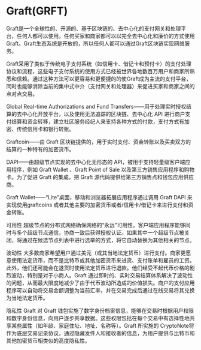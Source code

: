 # 

# Graft(GRFT)

Graft是一个全球性的、开源的、基于区块链的、去中心化的支付网关和处理平台，任何人都可以使用。任何买家和商家都可以以完全去中心化和廉价的方式使用Graft。Graft生态系统是开放的，所以任何人都可以通过Graft区块链实现网络服务。

Graft采用了类似于传统电子支付系统（如信用卡、借记卡和预付卡）的支付处理协议和流程，这些电子支付系统的使用方式已经被世界各地数百万用户和商家所熟悉和信赖。通过这种方法可以更容易和更便捷的的使Graft成为主流的支付平台，同时也能够消除当前的集中式中介（支付网关和处理器）来促进买家和商家之间的点对点交易。

Global Real-time Authorizations and Fund Transfers——用于处理实时授权结算的去中心化开放平台，以及使用无法追踪的区块链、去中心化 API 进行商户支付结算和资金转移，建立社区服务经纪人来支持各种方式的付款，支付方式有加密、传统信用卡和银行转账。

Graftcoin——由 Graft 区块链提供的，用于实时支付、资金转账以及买卖双方的结算的一种特有的加密货币。

DAPI——由超级节点实现的去中心化无形态的 API，被用于支持轻量级客户端应用程序，例如 Graft Wallet 、Graft Point of Sale 以及第三方销售应用程序和购物卡。为了促进 Graft 的集成，把 Graft 源代码提供给第三方销售点和钱包应用供应商。

Graft Wallet——“Lite”桌面，移动和浏览器拓展应用程序通过调用 Graft DAPI 来实现使用graftcoins 或者其他主要的加密货币或者/信用卡/借记卡来进行支付和资金转账。

可用性
超级节点的分布式网络确保网络的“永远”可用性。客户端应用程序能够同时与多个超级节点通信，协商一致后获得授权认证。如果其中一个超级节点被关闭，将通过在候选节点列表中进行选举的方式，将它自动替换为其他相关的节点。

波动性
大多数商家希望用户通过美元（或其当地法定货币）进行支付。商家更愿意使用法定货币，而不是比特币或其他加密货币来进货、支付账单和雇员的工资。此外，他们还可能会在退货时使用法定货币进行退款。他们经受不起代币价格的剧烈波动，特别是对于小商人。Graft 通过即时的、实时交易结算体系解决了波动性的问题，从而最大限度地减少了由于代币波动所造成的价值损失。商户的支付应用程序可以自动将交易金额调整为当前汇率，并在交易完成后通过在线交易将其兑换为当地法定货币。

隐私性
Graft 对 Graft 钱包实施了数字身份档案信息，能够在交易时根据用户权限和数字身份信息，向用户逐步共享数据。这些权限包括在每个交易中有选择性地共享某些属性（如年龄、家庭住址、地址、名称等）。Graft 所实施的 CryptoNote将作为底层交易记录协议，通过隐藏发件人和接收者的信息，为用户提供与比特币和其他加密货币相类似的高度隐私性。

